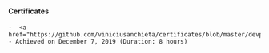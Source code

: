 #### Certificates
    -  <a href="https://github.com/viniciusanchieta/certificates/blob/master/devpiracertificate.pdf">devpiracertificate.pdf</a> - Achieved on December 7, 2019 (Duration: 8 hours)